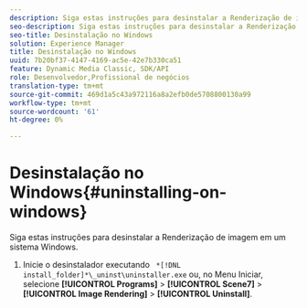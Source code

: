 ```yaml
---
description: Siga estas instruções para desinstalar a Renderização de imagem em um sistema Windows.
seo-description: Siga estas instruções para desinstalar a Renderização de imagem em um sistema Windows.
seo-title: Desinstalação no Windows
solution: Experience Manager
title: Desinstalação no Windows
uuid: 7b20bf37-4147-4169-ac5e-42e7b330ca51
feature: Dynamic Media Classic, SDK/API
role: Desenvolvedor,Profissional de negócios
translation-type: tm+mt
source-git-commit: 469d1a5c43a972116a8a2efb0de5708800130a99
workflow-type: tm+mt
source-wordcount: '61'
ht-degree: 0%

---
```



# Desinstalação no Windows{#uninstalling-on-windows}

Siga estas instruções para desinstalar a Renderização de imagem em um sistema Windows.

1. Inicie o desinstalador executando ` *[!DNL install_folder]*\_uninst\uninstaller.exe` ou, no Menu Iniciar, selecione **[!UICONTROL Programs]** > **[!UICONTROL Scene7]** > **[!UICONTROL Image Rendering]** > **[!UICONTROL Uninstall]**.

